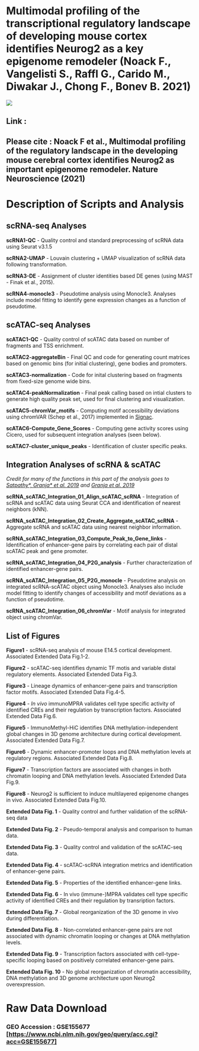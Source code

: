 # Multimodal profiling of the transcriptional regulatory landscape of developing mouse cortex identifies Neurog2 as a key epigenome remodeler (Noack F., Vangelisti S., Raffl G., Carido M., Diwakar J., Chong F., Bonev B. 2021)

![](Gif1.gif)

## **Link** :

## Please cite : Noack F et al., Multimodal profiling of the regulatory landscape in the developing mouse cerebral cortex identifies Neurog2 as important epigenome remodeler. Nature Neuroscience (2021) 


# Description of Scripts and Analysis 

## scRNA-seq Analyses 

**scRNA1-QC** - Quality control and standard preprocessing of scRNA data using Seurat v3.1.5

**scRNA2-UMAP** - Louvain clustering + UMAP visualization of scRNA data following transformation.

**scRNA3-DE** - Assignment of cluster identities based DE genes (using MAST - Finak et al., 2015). 

**scRNA4-monocle3** - Pseudotime analysis using Monocle3. Analyses include model fitting to identify gene expression changes as a function of pseudotime.


## scATAC-seq Analyses 

**scATAC1-QC** - Quality control of scATAC data based on number of fragments and TSS enrichment. 

**scATAC2-aggregateBin** - Final QC and code for generating count matrices based on genomic bins (for initial clustering), gene bodies and promoters. 

**scATAC3-normalization** - Code for inital clustering based on fragments from fixed-size genome wide bins.

**scATAC4-peakNormalization** - Final peak calling based on intial clusters to generate high quality peak set, used for final clustering and visualization.

**scATAC5-chromVar_motifs** - Computing motif accessibility deviations using chromVAR (Schep et al., 2017) implemented in [Signac](https://github.com/timoast/signac).

**scATAC6-Compute_Gene_Scores** - Computing gene activity scores using Cicero, used for subsequent integration analyses (seen below).

**scATAC7-cluster_unique_peaks** - Identification of cluster specific peaks.


## Integration Analyses of scRNA & scATAC

*Credit for many of the functions in this part of the analysis goes to [Satpathy\*, Granja\* et al. 2019](https://github.com/GreenleafLab/MPAL-Single-Cell-2019) and [Granja et al. 2019](https://github.com/GreenleafLab/10x-scATAC-2019)*

**scRNA_scATAC_Integration_01_Align_scATAC_scRNA** - Integration of scRNA and scATAC data using Seurat CCA and identification of nearest neighbors (kNN).

**scRNA_scATAC_Integration_02_Create_Aggregate_scATAC_scRNA** - Aggregate scRNA and scATAC data using nearest neighbor information.

**scRNA_scATAC_Integration_03_Compute_Peak_to_Gene_links** - Identification of enhancer-gene pairs by correlating each pair of distal scATAC peak and gene promoter.

**scRNA_scATAC_Integration_04_P2G_analysis** - Further characterization of identified enhancer-gene pairs.

**scRNA_scATAC_Integration_05_P2G_monocle** - Pseudotime analysis on integrated scRNA-scATAC object using Monocle3. Analyses also include model fitting to identify changes of accessibility and motif deviations as a function of pseudotime.

**scRNA_scATAC_Integration_06_chromVar** - Motif analysis for integrated object using chromVar.

## List of Figures 

**Figure1** - scRNA-seq analysis of mouse E14.5 cortical development. Associated Extended Data Fig.1-2. 

**Figure2** - scATAC-seq identifies dynamic TF motis and variable distal regulatory elements. Associated Extended Data Fig.3. 

**Figure3** - Lineage dynamics of enhancer-gene pairs and transcription factor motifs. Associated Extended Data Fig.4-5.

**Figure4** - _In vivo_ immunoMPRA validates cell type specific activity of identified CREs and their regulation by transcription factors. Associated Extended Data Fig.6.

**Figure5** - ImmunoMethyl-HiC identifies DNA methylation-independent global changes in 3D genome architecture during cortical development. Associated Extended Data Fig.7.

**Figure6** - Dynamic enhancer-promoter loops and DNA methylation levels at regulatory regions. Associated Extended Data Fig.8. 

**Figure7** - Transcription factors are associated with changes in both chromatin looping and DNA methylation levels. Associated Extended Data Fig.9. 

**Figure8** - Neurog2 is sufficient to induce multilayered epigenome changes in vivo. Associated Extended Data Fig.10. 

**Extended Data Fig. 1** - Quality control and further validation of the scRNA-seq data 

**Extended Data Fig. 2** - Pseudo-temporal analysis and comparison to human data.

**Extended Data Fig. 3** - Quality control and validation of the scATAC-seq data.

**Extended Data Fig. 4** - scATAC-scRNA integration metrics and identification of enhancer-gene pairs. 

**Extended Data Fig. 5** - Properties of the identified enhancer-gene links.

**Extended Data Fig. 6** - In vivo (immune-)MPRA validates cell type specific activity of identified CREs and their regulation by transription factors.

**Extended Data Fig. 7** - Global reorganization of the 3D genome in vivo during differentiation.

**Extended Data Fig. 8** - Non-correlated enhancer-gene pairs are not associated with dynamic chromatin looping or changes at DNA methylation levels. 

**Extended Data Fig. 9** - Transcription factors associated with cell-type-specific looping based on positively correlated enhancer-gene pairs. 

**Extended Data Fig. 10** - No global reorganization of chromatin accessibility, DNA methylation and 3D genome architecture upon Neurog2 overexpression. 


# Raw Data Download 

### GEO Accession : GSE155677 [https://www.ncbi.nlm.nih.gov/geo/query/acc.cgi?acc=GSE155677]

